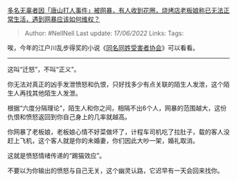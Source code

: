 [多名无辜者因「唐山打人事件」被网暴，有人收到花圈，烧烤店老板娘称已无法正常生活，遇到网暴应该如何维权？](https://www.zhihu.com/question/537293791/answer/2526215400)

>Author: #NellNell 
>Last update: *17/06/2022* 
>Links: 
>Tags: 

唉，今年的江户川乱步得奖的小说《[同名同姓受害者协会](https://www.zhihu.com/search?q=%E5%90%8C%E5%90%8D%E5%90%8C%E5%A7%93%E5%8F%97%E5%AE%B3%E8%80%85%E5%8D%8F%E4%BC%9A&search_source=Entity&hybrid_search_source=Entity&hybrid_search_extra=%7B%22sourceType%22%3A%22answer%22%2C%22sourceId%22%3A2526215400%7D)》可以看看。

---

这叫“迁怒”，不叫“正义”。

你无法对真正的凶手发泄愤怒和仇恨，只好找多少有点关联的陌生人发泄，这个陌生人再找其他陌生人发泄。

根据“六度分隔理论”，陌生人和你之间，相隔不出6个人，网暴的范围越大，这份仇恨和愤怒返回到你自己身上的几率就越高。

你网暴了老板娘，老板娘心情不好菜做坏了，计程车司机吃了拉肚子，载的客人没赶上飞机，这个客人就是你的未婚妻，你们因此大吵一架，婚礼取消。

这就是愤怒情绪传递的“踢猫效应”。

不要以为你输出的愤怒与自己无关，这个幽灵认路，它迟早有一天会回来找你。

  